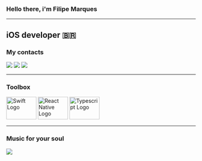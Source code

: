 ### Hello there, i'm Filipe Marques

 <div>

---

<h2>iOS developer 🇧🇷 </h2>

<h3>My contacts</h3>

<div> 
  <a href = "mailto:hello@filipemarques.dev"><img src="https://img.shields.io/badge/-Gmail-%23333?style=for-the-badge&logo=gmail&logoColor=white" target="_blank"></a>
  <a href="https://www.linkedin.com/in/filipenmarques1" target="_blank"><img src="https://img.shields.io/badge/-LinkedIn-%230077B5?style=for-the-badge&logo=linkedin&logoColor=white" target="_blank"></a>
    <a href="https://t.me/FilipeNMarques" target="_blank"><img src="https://img.shields.io/badge/Telegram-2CA5E0?style=for-the-badge&logo=telegram&logoColor=white" target="_blank"></a> 
 
 
</div>

---
<h3>Toolbox</h3>

<div>
  <img 
     src="https://cdn.worldvectorlogo.com/logos/swift-15.svg"
     alt="Swift Logo" 
     width="80" 
     height="60"
 /> 
 <img 
      src="https://cdn.worldvectorlogo.com/logos/react-native-1.svg" 
      alt="React Native Logo" 
      width="80" 
      height="60"
  />
   <img 
      src="https://cdn.worldvectorlogo.com/logos/typescript.svg" 
      alt="Typescript Logo" 
      width="80" 
      height="60"
  />
</div>

---

<h3>Music for your soul</h3>
    <a href="https://open.spotify.com/playlist/3Uvue1W7icOAVxdi7WFkF4?si=b4584b37c89f49bf" target="_blank"><img src="https://img.shields.io/badge/Spotify-1ED760?&style=for-the-badge&logo=spotify&logoColor=white" target="_blank"></a>



